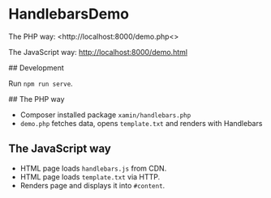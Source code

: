 # HandlebarsDemo

The PHP way: <http://localhost:8000/demo.php<>

The JavaScript way: <http://localhost:8000/demo.html>

## Development

Run `npm run serve`.

## The PHP way

- Composer installed package `xamin/handlebars.php`
- `demo.php` fetches data, opens `template.txt` and renders with Handlebars

## The JavaScript way

- HTML page loads `handlebars.js` from CDN.
- HTML page loads `template.txt` via HTTP.
- Renders page and displays it into `#content`.
